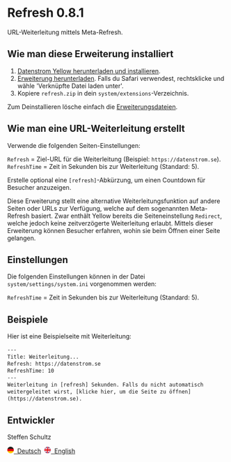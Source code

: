 Refresh 0.8.1
=============
URL-Weiterleitung mittels Meta-Refresh. 

## Wie man diese Erweiterung installiert

1. [Datenstrom Yellow herunterladen und installieren](https://github.com/datenstrom/yellow/).
2. [Erweiterung herunterladen](https://github.com/schulle4u/yellow-extensions-schulle4u/raw/master/zip/refresh.zip). Falls du Safari verwendest, rechtsklicke und wähle 'Verknüpfte Datei laden unter'.
3. Kopiere `refresh.zip` in dein `system/extensions`-Verzeichnis.

Zum Deinstallieren lösche einfach die [Erweiterungsdateien](extension.ini).

## Wie man eine URL-Weiterleitung erstellt

Verwende die folgenden Seiten-Einstellungen: 

`Refresh` = Ziel-URL für die Weiterleitung (Beispiel: `https://datenstrom.se`).  
`RefreshTime` = Zeit in Sekunden bis zur Weiterleitung (Standard: 5).

Erstelle optional eine `[refresh]`-Abkürzung, um einen Countdown für Besucher anzuzeigen. 

Diese Erweiterung stellt eine alternative Weiterleitungsfunktion auf andere Seiten oder URLs zur Verfügung, welche auf dem sogenannten Meta-Refresh basiert. Zwar enthält Yellow bereits die Seiteneinstellung `Redirect`, welche jedoch keine zeitverzögerte Weiterleitung erlaubt. Mittels dieser Erweiterung können Besucher erfahren, wohin sie beim Öffnen einer Seite gelangen. 

## Einstellungen

Die folgenden Einstellungen können in der Datei `system/settings/system.ini` vorgenommen werden:

`RefreshTime` = Zeit in Sekunden bis zur Weiterleitung (Standard: 5).

## Beispiele

Hier ist eine Beispielseite mit Weiterleitung: 

```
---
Title: Weiterleitung...
Refresh: https://datenstrom.se
RefreshTime: 10
---
Weiterleitung in [refresh] Sekunden. Falls du nicht automatisch weitergeleitet wirst, [klicke hier, um die Seite zu öffnen](https://datenstrom.se).
```

## Entwickler

Steffen Schultz

<p>
<a href="README-de.md"><img src="https://raw.githubusercontent.com/datenstrom/yellow-extensions/master/features/help/language-de.png" width="15" height="15" alt="Deutsch">&nbsp; Deutsch</a>&nbsp;
<a href="README.md"><img src="https://raw.githubusercontent.com/datenstrom/yellow-extensions/master/features/help/language-en.png" width="15" height="15" alt="English">&nbsp; English</a>&nbsp;
</p>

